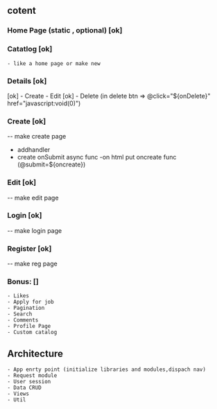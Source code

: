 ## cotent

### Home Page (static , optional) [ok]

### Catatlog [ok]

    - like a home page or make new

### Details [ok]

[ok] - Create - Edit
[ok] - Delete (in delete btn => @click="${onDelete}" href="javascript:void(0)")

### Create [ok]

-- make create page

- addhandler
- create onSubmit async func
  -on html put oncreate func (@submit=${oncreate})

### Edit [ok]

-- make edit page

### Login [ok]

-- make login page

### Register [ok]

-- make reg page

### Bonus: []

    - Likes
    - Apply for job
    - Pagination
    - Search
    - Comments
    - Profile Page
    - Custom catalog

## Architecture

    - App enrty point (initialize libraries and modules,dispach nav)
    - Request module
    - User session
    - Data CRUD
    - Views
    - Util
